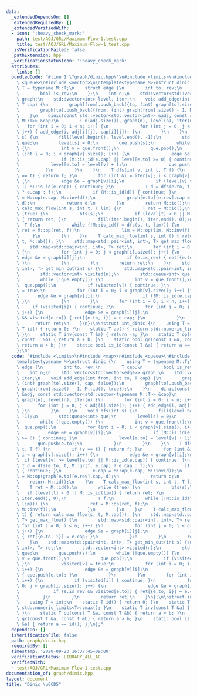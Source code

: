 ```yaml
---
data:
  _extendedDependsOn: []
  _extendedRequiredBy: []
  _extendedVerifiedWith:
  - icon: ':heavy_check_mark:'
    path: test/AOJ/GRL/Maximum-Flow-1.test.cpp
    title: test/AOJ/GRL/Maximum-Flow-1.test.cpp
  _isVerificationFailed: false
  _pathExtension: hpp
  _verificationStatusIcon: ':heavy_check_mark:'
  attributes:
    links: []
  bundledCode: "#line 1 \"graph/dinic.hpp\"\n#include <limits>\n#include <map>\n#include\
    \ <queue>\n#include <vector>\n\ntemplate<typename M>\nstruct dinic {\n    using\
    \ T = typename M::T;\n    struct edge {\n        int to, rev;\n        T cap;\n\
    \        bool is_rev;\n    };\n    int n;\n    std::vector<std::vector<edge>>\
    \ graph;\n    std::vector<int> level, iter;\n    void add_edge(int from, int to,\
    \ T cap) {\n        graph[from].push_back({to, (int) graph[to].size(), cap, false});\n\
    \        graph[to].push_back({from, (int) graph[from].size() - 1, M::id(), true});\n\
    \    }\n    dinic(const std::vector<std::vector<int>> &adj, const std::vector<std::vector<typename\
    \ M::T>> &cap)\n        : n(adj.size()), graph(n), level(n), iter(n) {\n     \
    \   for (int i = 0; i < n; i++) {\n            for (int j = 0; j < adj[i].size();\
    \ j++) { add_edge(i, adj[i][j], cap[i][j]); }\n        }\n    }\n    void bfs(int\
    \ s) {\n        fill(level.begin(), level.end(), -1);\n        std::queue<int>\
    \ que;\n        level[s] = 0;\n        que.push(s);\n        while (!que.empty())\
    \ {\n            int v = que.front();\n            que.pop();\n            for\
    \ (int i = 0; i < graph[v].size(); i++) {\n                edge &e = graph[v][i];\n\
    \                if (M::is_id(e.cap) || level[e.to] >= 0) { continue; }\n    \
    \            level[e.to] = level[v] + 1;\n                que.push(e.to);\n  \
    \          }\n        }\n    }\n    T dfs(int v, int t, T f) {\n        if (v\
    \ == t) { return f; }\n        for (int &i = iter[v]; i < graph[v].size(); i++)\
    \ {\n            edge &e = graph[v][i];\n            if (level[v] >= level[e.to]\
    \ || M::is_id(e.cap)) { continue; }\n            T d = dfs(e.to, t, M::gr(f, e.cap)\
    \ ? e.cap : f);\n            if (M::is_id(d)) { continue; }\n            e.cap\
    \ = M::op(e.cap, M::inv(d));\n            graph[e.to][e.rev].cap = M::op(graph[e.to][e.rev].cap,\
    \ d);\n            return d;\n        }\n        return M::id();\n    }\n    T\
    \ calc_max_flow(int s, int t, T lim) {\n        T ret = M::id();\n        while\
    \ (true) {\n            bfs(s);\n            if (level[t] < 0 || M::is_id(lim))\
    \ { return ret; }\n            fill(iter.begin(), iter.end(), 0);\n          \
    \  T f;\n            while (!M::is_id(f = dfs(s, t, lim))) {\n               \
    \ ret = M::op(ret, f);\n                lim = M::op(lim, M::inv(f));\n       \
    \     }\n        }\n    }\n    T calc_max_flow(int s, int t) { return calc_max_flow(s,\
    \ t, M::ab()); }\n    std::map<std::pair<int, int>, T> get_max_flow() {\n    \
    \    std::map<std::pair<int, int>, T> ret;\n        for (int i = 0; i < n; i++)\
    \ {\n            for (int j = 0; j < graph[i].size(); j++) {\n               \
    \ edge &e = graph[i][j];\n                if (e.is_rev) { ret[{e.to, i}] = e.cap;\
    \ }\n            }\n        }\n        return ret;\n    }\n    std::map<std::pair<int,\
    \ int>, T> get_min_cut(int s) {\n        std::map<std::pair<int, int>, T> ret;\n\
    \        std::vector<int> visited(n);\n        std::queue<int> que;\n        que.push(s);\n\
    \        while (!que.empty()) {\n            int v = que.front();\n          \
    \  que.pop();\n            if (visited[v]) { continue; }\n            visited[v]\
    \ = true;\n            for (int i = 0; i < graph[v].size(); i++) {\n         \
    \       edge &e = graph[v][i];\n                if (!M::is_id(e.cap)) { que.push(e.to);\
    \ }\n            }\n        }\n        for (int i = 0; i < n; i++) {\n       \
    \     if (visited[i]) { continue; }\n            for (int j = 0; j < graph[i].size();\
    \ j++) {\n                edge &e = graph[i][j];\n                if (e.is_rev\
    \ && visited[e.to]) { ret[{e.to, i}] = e.cap; }\n            }\n        }\n  \
    \      return ret;\n    }\n};\n\nstruct int_dinic {\n    using T = int;\n    static\
    \ T id() { return 0; }\n    static T ab() { return std::numeric_limits<T>::max();\
    \ }\n    static T inv(const T &a) { return -a; }\n    static T op(const T &a,\
    \ const T &b) { return a + b; }\n    static bool gr(const T &a, const T &b) {\
    \ return a > b; }\n    static bool is_id(const T &a) { return a == id(); };\n\
    };\n"
  code: "#include <limits>\n#include <map>\n#include <queue>\n#include <vector>\n\n\
    template<typename M>\nstruct dinic {\n    using T = typename M::T;\n    struct\
    \ edge {\n        int to, rev;\n        T cap;\n        bool is_rev;\n    };\n\
    \    int n;\n    std::vector<std::vector<edge>> graph;\n    std::vector<int> level,\
    \ iter;\n    void add_edge(int from, int to, T cap) {\n        graph[from].push_back({to,\
    \ (int) graph[to].size(), cap, false});\n        graph[to].push_back({from, (int)\
    \ graph[from].size() - 1, M::id(), true});\n    }\n    dinic(const std::vector<std::vector<int>>\
    \ &adj, const std::vector<std::vector<typename M::T>> &cap)\n        : n(adj.size()),\
    \ graph(n), level(n), iter(n) {\n        for (int i = 0; i < n; i++) {\n     \
    \       for (int j = 0; j < adj[i].size(); j++) { add_edge(i, adj[i][j], cap[i][j]);\
    \ }\n        }\n    }\n    void bfs(int s) {\n        fill(level.begin(), level.end(),\
    \ -1);\n        std::queue<int> que;\n        level[s] = 0;\n        que.push(s);\n\
    \        while (!que.empty()) {\n            int v = que.front();\n          \
    \  que.pop();\n            for (int i = 0; i < graph[v].size(); i++) {\n     \
    \           edge &e = graph[v][i];\n                if (M::is_id(e.cap) || level[e.to]\
    \ >= 0) { continue; }\n                level[e.to] = level[v] + 1;\n         \
    \       que.push(e.to);\n            }\n        }\n    }\n    T dfs(int v, int\
    \ t, T f) {\n        if (v == t) { return f; }\n        for (int &i = iter[v];\
    \ i < graph[v].size(); i++) {\n            edge &e = graph[v][i];\n          \
    \  if (level[v] >= level[e.to] || M::is_id(e.cap)) { continue; }\n           \
    \ T d = dfs(e.to, t, M::gr(f, e.cap) ? e.cap : f);\n            if (M::is_id(d))\
    \ { continue; }\n            e.cap = M::op(e.cap, M::inv(d));\n            graph[e.to][e.rev].cap\
    \ = M::op(graph[e.to][e.rev].cap, d);\n            return d;\n        }\n    \
    \    return M::id();\n    }\n    T calc_max_flow(int s, int t, T lim) {\n    \
    \    T ret = M::id();\n        while (true) {\n            bfs(s);\n         \
    \   if (level[t] < 0 || M::is_id(lim)) { return ret; }\n            fill(iter.begin(),\
    \ iter.end(), 0);\n            T f;\n            while (!M::is_id(f = dfs(s, t,\
    \ lim))) {\n                ret = M::op(ret, f);\n                lim = M::op(lim,\
    \ M::inv(f));\n            }\n        }\n    }\n    T calc_max_flow(int s, int\
    \ t) { return calc_max_flow(s, t, M::ab()); }\n    std::map<std::pair<int, int>,\
    \ T> get_max_flow() {\n        std::map<std::pair<int, int>, T> ret;\n       \
    \ for (int i = 0; i < n; i++) {\n            for (int j = 0; j < graph[i].size();\
    \ j++) {\n                edge &e = graph[i][j];\n                if (e.is_rev)\
    \ { ret[{e.to, i}] = e.cap; }\n            }\n        }\n        return ret;\n\
    \    }\n    std::map<std::pair<int, int>, T> get_min_cut(int s) {\n        std::map<std::pair<int,\
    \ int>, T> ret;\n        std::vector<int> visited(n);\n        std::queue<int>\
    \ que;\n        que.push(s);\n        while (!que.empty()) {\n            int\
    \ v = que.front();\n            que.pop();\n            if (visited[v]) { continue;\
    \ }\n            visited[v] = true;\n            for (int i = 0; i < graph[v].size();\
    \ i++) {\n                edge &e = graph[v][i];\n                if (!M::is_id(e.cap))\
    \ { que.push(e.to); }\n            }\n        }\n        for (int i = 0; i < n;\
    \ i++) {\n            if (visited[i]) { continue; }\n            for (int j =\
    \ 0; j < graph[i].size(); j++) {\n                edge &e = graph[i][j];\n   \
    \             if (e.is_rev && visited[e.to]) { ret[{e.to, i}] = e.cap; }\n   \
    \         }\n        }\n        return ret;\n    }\n};\n\nstruct int_dinic {\n\
    \    using T = int;\n    static T id() { return 0; }\n    static T ab() { return\
    \ std::numeric_limits<T>::max(); }\n    static T inv(const T &a) { return -a;\
    \ }\n    static T op(const T &a, const T &b) { return a + b; }\n    static bool\
    \ gr(const T &a, const T &b) { return a > b; }\n    static bool is_id(const T\
    \ &a) { return a == id(); };\n};"
  dependsOn: []
  isVerificationFile: false
  path: graph/dinic.hpp
  requiredBy: []
  timestamp: '2020-09-23 16:37:45+09:00'
  verificationStatus: LIBRARY_ALL_AC
  verifiedWith:
  - test/AOJ/GRL/Maximum-Flow-1.test.cpp
documentation_of: graph/dinic.hpp
layout: document
title: "Dinic \u6CD5"
---
```


